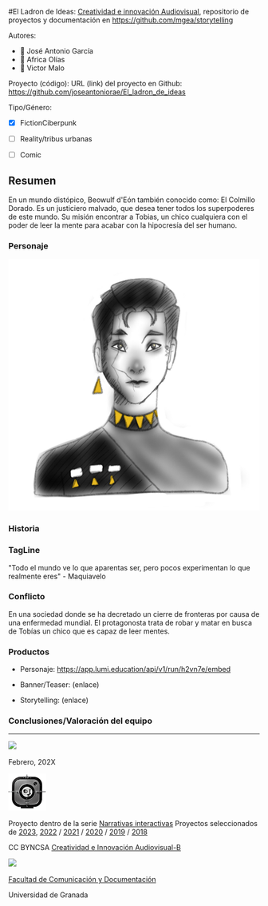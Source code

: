 
#El Ladron de Ideas: 
 [Creatividad e innovación Audiovisual](https://www.ugr.es/estudiantes/grados/grado-comunicacion-audiovisual/creacion-difusion-nuevos-contenidos-audiovis), repositorio de proyectos y documentación en https://github.com/mgea/storytelling


Autores:  
<!---
Incluir lista de personas del grupo 
Se puede añadir enlace a página personal de github o lo que se quiera...(optativo)
-->

- :chicken: José Antonio García
- :octopus: Africa Olías
- :wolf: Victor Malo


Proyecto (código): 
URL (link) del proyecto en Github: https://github.com/joseantoniorae/El_ladron_de_ideas


Tipo/Género:  
- [x] FictionCiberpunk  
- [ ] Reality/tribus urbanas  
- [ ] Comic



## Resumen
En un mundo distópico, Beowulf d'Eón también conocido como: El Colmillo Dorado. Es un justiciero malvado, que desea tener todos los superpoderes de este mundo. Su misión encontrar a Tobias, un chico cualquiera con el poder de leer la mente para acabar con la hipocresía del ser humano.

### Personaje

![download](https://github.com/joseantoniorae/El_ladron_de_ideas/blob/main/Beowful%20de%20Eon.jpeg)

### Historia


### TagLine
"Todo el mundo ve lo que aparentas ser, pero pocos experimentan lo que realmente eres" -  Maquiavelo

### Conflicto 
En una sociedad donde se ha decretado un cierre de fronteras por causa de una enfermedad mundial. El protagonosta trata de robar y matar en busca de Tobías un chico que es capaz de leer mentes.

### Productos

- Personaje: https://app.lumi.education/api/v1/run/h2vn7e/embed


- Banner/Teaser:  (enlace) 


- Storytelling: (enlace) 




### Conclusiones/Valoración del equipo






------
![](https://upload.wikimedia.org/wikipedia/commons/thumb/6/62/CC-BY-SA-Andere_Wikis_%28v%29.svg/200px-CC-BY-SA-Andere_Wikis_%28v%29.svg.png)

<!---
Lista completa de emojis de markDown - https://gist.github.com/rxaviers/7360908) 
-->

Febrero, 202X

![](https://github.com/mgea/CRIAv/blob/main/logo_criav75.png)

Proyecto dentro de la serie [Narrativas interactivas](https://github.com/mgea/storytelling/blob/master/What_is_a_digital_storytelling.md) 
Proyectos seleccionados de [2023](https://github.com/mgea/storytelling/tree/master/2023), [2022](https://github.com/mgea/storytelling/blob/master/2022/readme.md) / [2021](https://github.com/mgea/storytelling/blob/master/2021/readme.md) / [2020](https://github.com/mgea/storytelling/blob/master/2020/readme.md)  / 
[2019](https://github.com/mgea/storytelling/blob/master/2019/readme.md) / [2018](https://github.com/mgea/storytelling/blob/master/2018/readme.md) 

CC BYNCSA [Creatividad e Innovación Audiovisual-B](https://github.com/mgea/criav/)

<img src="https://mirrors.creativecommons.org/presskit/buttons/88x31/png/by-nc-sa.png"  width="75" > 

[Facultad de Comunicación y Documentación](http://fcd.ugr.es)

Universidad de Granada
